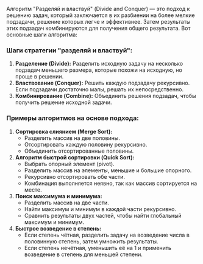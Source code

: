 Алгоритм "Разделяй и властвуй" (Divide and Conquer) — это подход к решению задач, который заключается в их разбиении на более мелкие подзадачи, решение которых легче и эффективнее. Затем результаты этих подзадач комбинируются для получения общего результата. Вот основные шаги алгоритма:

### Шаги стратегии "разделяй и властвуй":

1. **Разделение (Divide):** Разделить исходную задачу на несколько подзадач меньшего размера, которые похожи на исходную, но проще в решении.
2. **Властвование (Conquer):** Решить каждую подзадачу рекурсивно. Если подзадачи достаточно малы, решать их непосредственно.
3. **Комбинирование (Combine):** Объединить решения подзадач, чтобы получить решение исходной задачи.

### Примеры алгоритмов на основе подхода:

1. **Сортировка слиянием (Merge Sort):**
   - Разделить массив на две половины.
   - Отсортировать каждую половину рекурсивно.
   - Объединить отсортированные половины.
2. **Алгоритм быстрой сортировки (Quick Sort):**
   - Выбрать опорный элемент (pivot).
   - Разделить массив на элементы, меньшие и большие опорного.
   - Рекурсивно отсортировать обе части.
   - Комбинация выполняется неявно, так как массив сортируется на месте.
3. **Поиск максимума и минимума:**
   - Разделить массив на две части.
   - Найти максимум и минимум в каждой части рекурсивно.
   - Сравнить результаты двух частей, чтобы найти глобальный максимум и минимум.
4. **Быстрое возведение в степень:**
   - Если степень чётная, разделить задачу на возведение числа в половинную степень, затем умножить результаты.
   - Если степень нечётная, уменьшить её на 1 и применить возведение в степень для меньшей степени.
